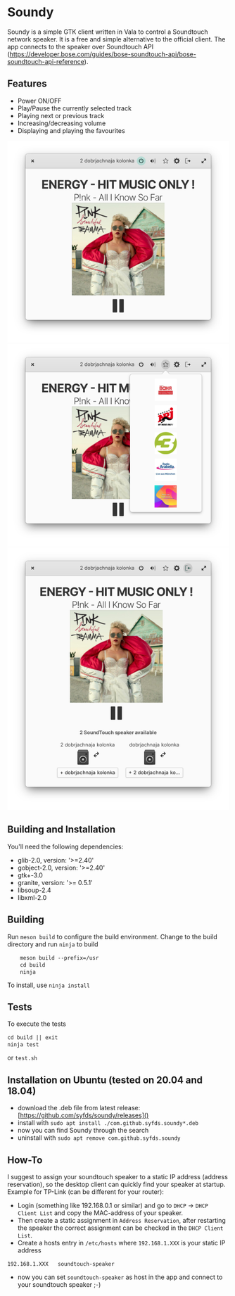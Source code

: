 # Soundy
Soundy is a simple GTK client written in Vala to control a Soundtouch network speaker. 
It is a free and simple alternative to the official client.
The app connects to the speaker over Soundtouch API (https://developer.bose.com/guides/bose-soundtouch-api/bose-soundtouch-api-reference).

## Features
* Power ON/OFF
* Play/Pause the currently selected track
* Playing next or previous track
* Increasing/decreasing volume
* Displaying and playing the favourites

![Soundy Screenshot](https://github.com/syfds/soundy/blob/master/data/screenshot/screenshot-1.png)
![Soundy Screenshot](https://github.com/syfds/soundy/blob/master/data/screenshot/screenshot-2.png)
![Soundy Screenshot](https://github.com/syfds/soundy/blob/master/data/screenshot/screenshot-3.png)

## Building and Installation
You'll need the following dependencies:

* glib-2.0, version: '>=2.40'
* gobject-2.0, version: '>=2.40'
* gtk+-3.0
* granite, version: '>= 0.5.1'
* libsoup-2.4
* libxml-2.0

## Building

Run `meson build` to configure the build environment. Change to the build directory and run `ninja` to build
```
    meson build --prefix=/usr
    cd build
    ninja
```

To install, use `ninja install`

## Tests

To execute the tests
```
cd build || exit
ninja test
```

or `test.sh`

## Installation on Ubuntu (tested on 20.04 and 18.04)

* download the .deb file from latest release: [https://github.com/syfds/soundy/releases]()
* install with `sudo apt install ./com.github.syfds.soundy*.deb`
* now you can find Soundy through the search
* uninstall with `sudo apt remove com.github.syfds.soundy`

## How-To
I suggest to assign your soundtouch speaker to a static IP address (address reservation), so the desktop client can quickly find your speaker at startup. Example for TP-Link (can be different for your router):
* Login (something like 192.168.0.1 or similar) and go to `DHCP` -> `DHCP Client List` and copy the MAC-address of your speaker.
* Then create a static assignment in `Address Reservation`, after restarting the speaker the correct assignment can be checked in the `DHCP Client List`.
* Create a hosts entry in `/etc/hosts` where `192.168.1.XXX` is your static IP address
```
192.168.1.XXX   soundtouch-speaker
```
* now you can set `soundtouch-speaker` as host in the app and connect to your soundtouch speaker ;-)
